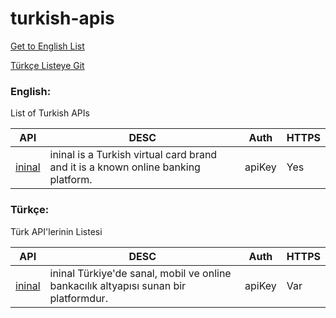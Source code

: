 # turkish-apis
[Get to English List](#english)

[Türkçe Listeye Git](#türkçe)

### English:

List of Turkish APIs

| API  | DESC | Auth | HTTPS |
| ------------- | ------------- | ------------- | ------------- |
| [ininal](https://developer.ininal.com/) | ininal is a Turkish virtual card brand and it is a known online banking platform.  | apiKey | Yes |

### Türkçe:

Türk API'lerinin Listesi

| API  | DESC | Auth | HTTPS |
| ------------- | ------------- | ------------- | ------------- |
| [ininal](https://developer.ininal.com/) | ininal Türkiye'de sanal, mobil ve online bankacılık altyapısı sunan bir platformdur.  | apiKey | Var |
